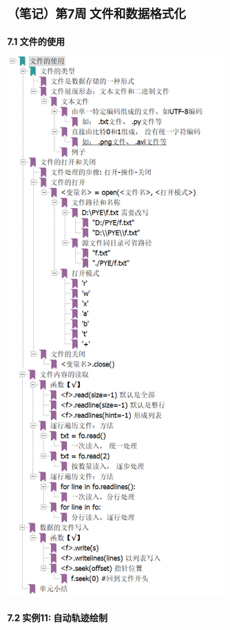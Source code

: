 # （笔记）第7周 文件和数据格式化

## 7.1 文件的使用

![](https://raw.githubusercontent.com/bobo6668/markdown-pictures-bobo/master/img/pythonMOOC/20200904102233.png)
![](https://raw.githubusercontent.com/bobo6668/markdown-pictures-bobo/master/img/pythonMOOC/20200904102241.png)

## 7.2 实例11: 自动轨迹绘制